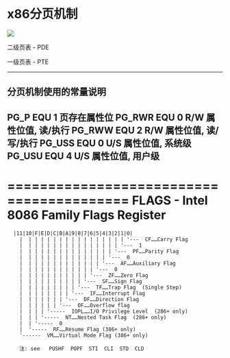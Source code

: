 # x86分页机制

![](https://chyyuu.gitbooks.io/simple_os_book/content/zh/chapter-3/figures/3.png)

二级页表 - PDE

一级页表 - PTE



----------------------------------------------------------------------------
 分页机制使用的常量说明
----------------------------------------------------------------------------
PG_P		EQU	1	 页存在属性位
PG_RWR		EQU	0	 R/W 属性位值, 读/执行
PG_RWW		EQU	2	 R/W 属性位值, 读/写/执行
PG_USS		EQU	0	 U/S 属性位值, 系统级
PG_USU		EQU	4	 U/S 属性位值, 用户级
----------------------------------------------------------------------------


 =========================================
 FLAGS - Intel 8086 Family Flags Register
 =========================================

      |11|10|F|E|D|C|B|A|9|8|7|6|5|4|3|2|1|0|
        |  | | | | | | | | | | | | | | | | '---  CF……Carry Flag
        |  | | | | | | | | | | | | | | | '---  1
        |  | | | | | | | | | | | | | | '---  PF……Parity Flag
        |  | | | | | | | | | | | | | '---  0
        |  | | | | | | | | | | | | '---  AF……Auxiliary Flag
        |  | | | | | | | | | | | '---  0
        |  | | | | | | | | | | '---  ZF……Zero Flag
        |  | | | | | | | | | '---  SF……Sign Flag
        |  | | | | | | | | '---  TF……Trap Flag  (Single Step)
        |  | | | | | | | '---  IF……Interrupt Flag
        |  | | | | | | '---  DF……Direction Flag
        |  | | | | | '---  OF……Overflow flag
        |  | | | '-----  IOPL……I/O Privilege Level  (286+ only)
        |  | | '-----  NT……Nested Task Flag  (286+ only)
        |  | '-----  0
        |  '-----  RF……Resume Flag (386+ only)
        '------  VM……Virtual Mode Flag (386+ only)

        注: see   PUSHF  POPF  STI  CLI  STD  CLD
